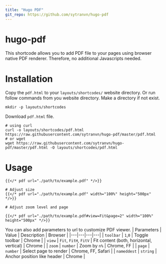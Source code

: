 ```yaml
---
title: "Hugo PDF"
git_repo: https://github.com/sytranvn/hugo-pdf
---
```


# hugo-pdf
This shortcode allows you to add PDF file to your pages using browser native 
PDF renderer. Therefore, no additional Javascripts needed.

# Installation
Copy the `pdf.html` to your `layouts/shortcodes/` website directory.
Or run follow commands from you website directory.
Make a directory if not exist.
```
mkdir -p layouts/shortcodes
```
Download `pdf.html` file.
```
# using curl
curl -o layouts/shortcodes/pdf.html https://raw.githubusercontent.com/sytranvn/hugo-pdf/master/pdf.html
# or wget
wget https://raw.githubusercontent.com/sytranvn/hugo-pdf/master/pdf.html -O layouts/shortcodes/pdf.html 
```

# Usage
```
{{</* pdf url="./path/to/example.pdf" */>}}

# Adjust size
{{</* pdf url="./path/to/example.pdf" width="100%" height="500px" */>}}

# Adjust zoom level and page

{{</* pdf url="./path/to/example.pdf#view=Fit&page=2" width="100%" height="500px" */>}}
```

You can also add parameters to url to customize PDF viewer.
| Parameters  | Value  | Description  | Browser  |
|---|---|---|---|
| `toolbar`  | `1`,`0`  | Toggle toolbar  | Chrome  |
| `view`  | `Fit`, `FitH`, `FitV`  | Fit content (both, horizontal, vertical)  | Chrome  |
| `zoom`  | `number`  | Zoom by `n%`  | Chrome, FF  |
| `page`  | `number`  | Select page to render  | Chrome, FF, Safari  |
| `nameddest`  | `string`  | Anchor position like header | Chrome  |
